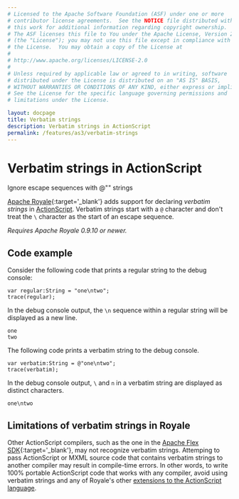 ```yaml
---
# Licensed to the Apache Software Foundation (ASF) under one or more
# contributor license agreements.  See the NOTICE file distributed with
# this work for additional information regarding copyright ownership.
# The ASF licenses this file to You under the Apache License, Version 2.0
# (the "License"); you may not use this file except in compliance with
# the License.  You may obtain a copy of the License at
# 
# http://www.apache.org/licenses/LICENSE-2.0
# 
# Unless required by applicable law or agreed to in writing, software
# distributed under the License is distributed on an "AS IS" BASIS,
# WITHOUT WARRANTIES OR CONDITIONS OF ANY KIND, either express or implied.
# See the License for the specific language governing permissions and
# limitations under the License.

layout: docpage
title: Verbatim strings
description: Verbatim strings in ActionScript
permalink: /features/as3/verbatim-strings
---
```


# Verbatim strings in ActionScript

Ignore escape sequences with @"" strings

[Apache Royale](https://royale.apache.org/){:target='_blank'} adds support for declaring _verbatim strings_ in [ActionScript](features/as3). Verbatim strings start with a `@` character and don't treat the `\` character as the start of an escape sequence.

_Requires Apache Royale 0.9.10 or newer._

## Code example

Consider the following code that prints a regular string to the debug console:

```as3
var regular:String = "one\ntwo";
trace(regular);
```

In the debug console output, the `\n` sequence within a regular string will be displayed as a new line.

```
one
two
```

The following code prints a verbatim string to the debug console.

```as3
var verbatim:String = @"one\ntwo";
trace(verbatim);
```

In the debug console output, `\` and `n` in a verbatim string are displayed as distinct characters.

```
one\ntwo
```

## Limitations of verbatim strings in Royale

Other ActionScript compilers, such as the one in the [Apache Flex SDK](https://flex.apache.org/){:target='_blank'}, may not recognize verbatim strings. Attemping to pass ActionScript or MXML source code that contains verbatim strings to another compiler may result in compile-time errors. In other words, to write 100% portable ActionScript code that works with any compiler, avoid using verbatim strings and any of Royale's other [extensions to the ActionScript language](features/as3#new-actionscript-language-features-in-royale).
